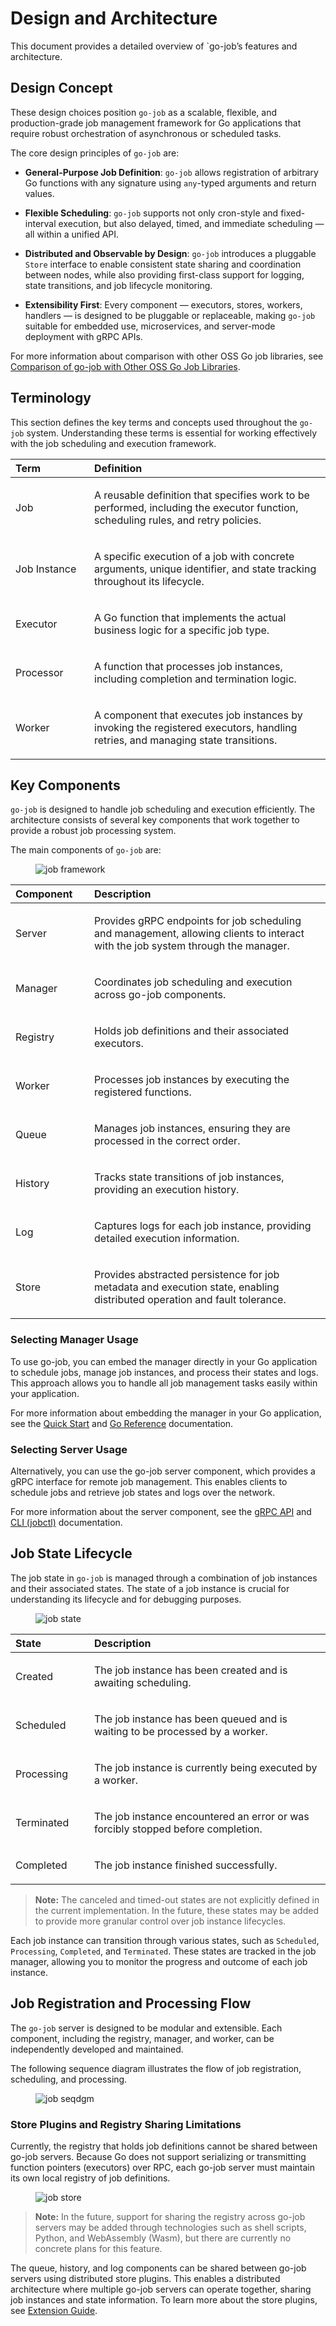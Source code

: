 # Design and Architecture

This document provides a detailed overview of \`go-job’s features and architecture.

## Design Concept

These design choices position `go-job` as a scalable, flexible, and production-grade job management framework for Go applications that require robust orchestration of asynchronous or scheduled tasks.

The core design principles of `go-job` are:

- **General-Purpose Job Definition**: `go-job` allows registration of arbitrary Go functions with any signature using `any`-typed arguments and return values.

- **Flexible Scheduling**: `go-job` supports not only cron-style and fixed-interval execution, but also delayed, timed, and immediate scheduling — all within a unified API.

- **Distributed and Observable by Design**: `go-job` introduces a pluggable `Store` interface to enable consistent state sharing and coordination between nodes, while also providing first-class support for logging, state transitions, and job lifecycle monitoring.

- **Extensibility First**: Every component — executors, stores, workers, handlers — is designed to be pluggable or replaceable, making `go-job` suitable for embedded use, microservices, and server-mode deployment with gRPC APIs.

For more information about comparison with other OSS Go job libraries, see [Comparison of go-job with Other OSS Go Job Libraries](design-comparison.md).

## Terminology

This section defines the key terms and concepts used throughout the `go-job` system. Understanding these terms is essential for working effectively with the job scheduling and execution framework.

<table>
<colgroup>
<col style="width: 25%" />
<col style="width: 75%" />
</colgroup>
<thead>
<tr>
<th style="text-align: left;">Term</th>
<th style="text-align: left;">Definition</th>
</tr>
</thead>
<tbody>
<tr>
<td style="text-align: left;"><p>Job</p></td>
<td style="text-align: left;"><p>A reusable definition that specifies work to be performed, including the executor function, scheduling rules, and retry policies.</p></td>
</tr>
<tr>
<td style="text-align: left;"><p>Job Instance</p></td>
<td style="text-align: left;"><p>A specific execution of a job with concrete arguments, unique identifier, and state tracking throughout its lifecycle.</p></td>
</tr>
<tr>
<td style="text-align: left;"><p>Executor</p></td>
<td style="text-align: left;"><p>A Go function that implements the actual business logic for a specific job type.</p></td>
</tr>
<tr>
<td style="text-align: left;"><p>Processor</p></td>
<td style="text-align: left;"><p>A function that processes job instances, including completion and termination logic.</p></td>
</tr>
<tr>
<td style="text-align: left;"><p>Worker</p></td>
<td style="text-align: left;"><p>A component that executes job instances by invoking the registered executors, handling retries, and managing state transitions.</p></td>
</tr>
</tbody>
</table>

## Key Components

`go-job` is designed to handle job scheduling and execution efficiently. The architecture consists of several key components that work together to provide a robust job processing system.

The main components of `go-job` are:

<figure>
<img src="img/job-framework.png" alt="job framework" />
</figure>

<table>
<colgroup>
<col style="width: 25%" />
<col style="width: 75%" />
</colgroup>
<thead>
<tr>
<th style="text-align: left;">Component</th>
<th style="text-align: left;">Description</th>
</tr>
</thead>
<tbody>
<tr>
<td style="text-align: left;"><p>Server</p></td>
<td style="text-align: left;"><p>Provides gRPC endpoints for job scheduling and management, allowing clients to interact with the job system through the manager.</p></td>
</tr>
<tr>
<td style="text-align: left;"><p>Manager</p></td>
<td style="text-align: left;"><p>Coordinates job scheduling and execution across go-job components.</p></td>
</tr>
<tr>
<td style="text-align: left;"><p>Registry</p></td>
<td style="text-align: left;"><p>Holds job definitions and their associated executors.</p></td>
</tr>
<tr>
<td style="text-align: left;"><p>Worker</p></td>
<td style="text-align: left;"><p>Processes job instances by executing the registered functions.</p></td>
</tr>
<tr>
<td style="text-align: left;"><p>Queue</p></td>
<td style="text-align: left;"><p>Manages job instances, ensuring they are processed in the correct order.</p></td>
</tr>
<tr>
<td style="text-align: left;"><p>History</p></td>
<td style="text-align: left;"><p>Tracks state transitions of job instances, providing an execution history.</p></td>
</tr>
<tr>
<td style="text-align: left;"><p>Log</p></td>
<td style="text-align: left;"><p>Captures logs for each job instance, providing detailed execution information.</p></td>
</tr>
<tr>
<td style="text-align: left;"><p>Store</p></td>
<td style="text-align: left;"><p>Provides abstracted persistence for job metadata and execution state, enabling distributed operation and fault tolerance.</p></td>
</tr>
</tbody>
</table>

### Selecting Manager Usage

To use go-job, you can embed the manager directly in your Go application to schedule jobs, manage job instances, and process their states and logs. This approach allows you to handle all job management tasks easily within your application.

For more information about embedding the manager in your Go application, see the [Quick Start](quick-start.md) and [Go Reference](https://pkg.go.dev/github.com/cybergarage/go-job) documentation.

### Selecting Server Usage

Alternatively, you can use the go-job server component, which provides a gRPC interface for remote job management. This enables clients to schedule jobs and retrieve job states and logs over the network.

For more information about the server component, see the [gRPC API](grpc-api.md) and [CLI (jobctl)](cmd/cli/jobctl.md) documentation.

## Job State Lifecycle

The job state in `go-job` is managed through a combination of job instances and their associated states. The state of a job instance is crucial for understanding its lifecycle and for debugging purposes.

<figure>
<img src="img/job-state.png" alt="job state" />
</figure>

<table>
<colgroup>
<col style="width: 25%" />
<col style="width: 75%" />
</colgroup>
<thead>
<tr>
<th style="text-align: left;">State</th>
<th style="text-align: left;">Description</th>
</tr>
</thead>
<tbody>
<tr>
<td style="text-align: left;"><p>Created</p></td>
<td style="text-align: left;"><p>The job instance has been created and is awaiting scheduling.</p></td>
</tr>
<tr>
<td style="text-align: left;"><p>Scheduled</p></td>
<td style="text-align: left;"><p>The job instance has been queued and is waiting to be processed by a worker.</p></td>
</tr>
<tr>
<td style="text-align: left;"><p>Processing</p></td>
<td style="text-align: left;"><p>The job instance is currently being executed by a worker.</p></td>
</tr>
<tr>
<td style="text-align: left;"><p>Terminated</p></td>
<td style="text-align: left;"><p>The job instance encountered an error or was forcibly stopped before completion.</p></td>
</tr>
<tr>
<td style="text-align: left;"><p>Completed</p></td>
<td style="text-align: left;"><p>The job instance finished successfully.</p></td>
</tr>
</tbody>
</table>

> **Note:** The canceled and timed-out states are not explicitly defined in the current implementation. In the future, these states may be added to provide more granular control over job instance lifecycles.

Each job instance can transition through various states, such as `Scheduled`, `Processing`, `Completed`, and `Terminated`. These states are tracked in the job manager, allowing you to monitor the progress and outcome of each job instance.

## Job Registration and Processing Flow

The `go-job` server is designed to be modular and extensible. Each component, including the registry, manager, and worker, can be independently developed and maintained.

The following sequence diagram illustrates the flow of job registration, scheduling, and processing.

<figure>
<img src="img/job-seqdgm.png" alt="job seqdgm" />
</figure>

### Store Plugins and Registry Sharing Limitations

Currently, the registry that holds job definitions cannot be shared between go-job servers. Because Go does not support serializing or transmitting function pointers (executors) over RPC, each go-job server must maintain its own local registry of job definitions.

<figure>
<img src="img/job-store.png" alt="job store" />
</figure>

> **Note:** In the future, support for sharing the registry across go-job servers may be added through technologies such as shell scripts, Python, and WebAssembly (Wasm), but there are currently no concrete plans for this feature.

The queue, history, and log components can be shared between go-job servers using distributed store plugins. This enables a distributed architecture where multiple go-job servers can operate together, sharing job instances and state information. To learn more about the store plugins, see [Extension Guide](extension-guide.md).
